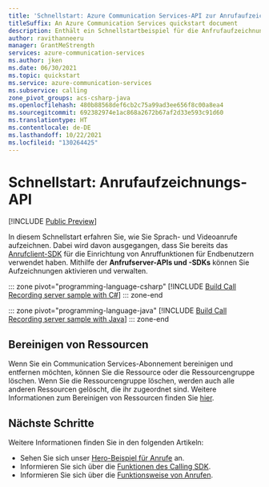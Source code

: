 ```yaml
---
title: 'Schnellstart: Azure Communication Services-API zur Anrufaufzeichnung'
titleSuffix: An Azure Communication Services quickstart document
description: Enthält ein Schnellstartbeispiel für die Anfrufaufzeichnungs-APIs.
author: ravithanneeru
manager: GrantMeStrength
services: azure-communication-services
ms.author: jken
ms.date: 06/30/2021
ms.topic: quickstart
ms.service: azure-communication-services
ms.subservice: calling
zone_pivot_groups: acs-csharp-java
ms.openlocfilehash: 480b88568def6cb2c75a99ad3ee656f8c00a8ea4
ms.sourcegitcommit: 692382974e1ac868a2672b67af2d33e593c91d60
ms.translationtype: HT
ms.contentlocale: de-DE
ms.lasthandoff: 10/22/2021
ms.locfileid: "130264425"
---
```

# <a name="call-recording-api-quickstart"></a>Schnellstart: Anrufaufzeichnungs-API

[!INCLUDE [Public Preview](../../includes/public-preview-include-document.md)]

In diesem Schnellstart erfahren Sie, wie Sie Sprach- und Videoanrufe aufzeichnen. Dabei wird davon ausgegangen, dass Sie bereits das [Anrufclient-SDK](get-started-with-video-calling.md) für die Einrichtung von Anruffunktionen für Endbenutzern verwendet haben. Mithilfe der **Anfrufserver-APIs und -SDKs** können Sie Aufzeichnungen aktivieren und verwalten. 

::: zone pivot="programming-language-csharp"
[!INCLUDE [Build Call Recording server sample with C#](./includes/call-recording-samples/recording-server-csharp.md)]
::: zone-end

::: zone pivot="programming-language-java"
[!INCLUDE [Build Call Recording server sample with Java](./includes/call-recording-samples/recording-server-java.md)]
::: zone-end

## <a name="clean-up-resources"></a>Bereinigen von Ressourcen

Wenn Sie ein Communication Services-Abonnement bereinigen und entfernen möchten, können Sie die Ressource oder die Ressourcengruppe löschen. Wenn Sie die Ressourcengruppe löschen, werden auch alle anderen Ressourcen gelöscht, die ihr zugeordnet sind. Weitere Informationen zum Bereinigen von Ressourcen finden Sie [hier](../create-communication-resource.md#clean-up-resources).

## <a name="next-steps"></a>Nächste Schritte

Weitere Informationen finden Sie in den folgenden Artikeln:

- Sehen Sie sich unser [Hero-Beispiel für Anrufe](../../samples/calling-hero-sample.md) an.
- Informieren Sie sich über die [Funktionen des Calling SDK](./getting-started-with-calling.md).
- Informieren Sie sich über die [Funktionsweise von Anrufen](../../concepts/voice-video-calling/about-call-types.md).